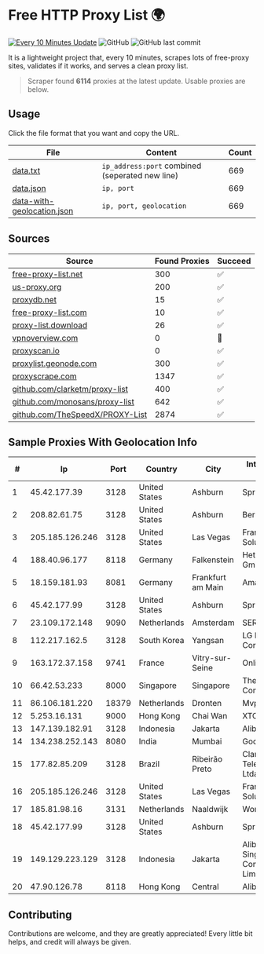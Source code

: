 
# Free HTTP Proxy List 🌍

[![Every 10 Minutes Update](https://github.com/mertguvencli/http-proxy-list/actions/workflows/main.yml/badge.svg?branch=main)](https://github.com/mertguvencli/http-proxy-list/actions/workflows/main.yml)
![GitHub](https://img.shields.io/github/license/mertguvencli/http-proxy-list)
![GitHub last commit](https://img.shields.io/github/last-commit/mertguvencli/http-proxy-list)

It is a lightweight project that, every 10 minutes, scrapes lots of free-proxy sites, validates if it works, and serves a clean proxy list.


> Scraper found **6114** proxies at the latest update. Usable proxies are below.

## Usage

Click the file format that you want and copy the URL.


|File|Content|Count|
|----|-------|-----|
|[data.txt](https://raw.githubusercontent.com/mertguvencli/http-proxy-list/main/proxy-list/data.txt)|`ip_address:port` combined (seperated new line)|669|
|[data.json](https://raw.githubusercontent.com/mertguvencli/http-proxy-list/main/proxy-list/data.json)|`ip, port`|669|
|[data-with-geolocation.json](https://raw.githubusercontent.com/mertguvencli/http-proxy-list/main/proxy-list/data-with-geolocation.json)|`ip, port, geolocation`|669|

## Sources

|Source|Found Proxies|Succeed|
|------|-------------|-------|
|[free-proxy-list.net](https://free-proxy-list.net)|300|✅|
|[us-proxy.org](https://www.us-proxy.org)|200|✅|
|[proxydb.net](http://proxydb.net)|15|✅|
|[free-proxy-list.com](https://free-proxy-list.com/?page=&port=&type%5B%5D=http&type%5B%5D=https&up_time=0&search=Search)|10|✅|
|[proxy-list.download](https://www.proxy-list.download/HTTP)|26|✅|
|[vpnoverview.com](https://vpnoverview.com/privacy/anonymous-browsing/free-proxy-servers)|0|🚫|
|[proxyscan.io](https://www.proxyscan.io)|0|✅|
|[proxylist.geonode.com](https://proxylist.geonode.com/api/proxy-list?limit=300&page=1&sort_by=lastChecked&sort_type=desc&protocols=http,https)|300|✅|
|[proxyscrape.com](https://api.proxyscrape.com/v2/?request=displayproxies&protocol=http&timeout=10000&country=all&ssl=all&anonymity=all)|1347|✅|
|[github.com/clarketm/proxy-list](https://raw.githubusercontent.com/clarketm/proxy-list/master/proxy-list-raw.txt)|400|✅|
|[github.com/monosans/proxy-list](https://raw.githubusercontent.com/monosans/proxy-list/main/proxies/http.txt)|642|✅|
|[github.com/TheSpeedX/PROXY-List](https://raw.githubusercontent.com/TheSpeedX/PROXY-List/master/http.txt)|2874|✅|


## Sample Proxies With Geolocation Info

|#|Ip|Port|Country|City|Internet Service Provider|
|-|--|----|-------|----|-------------------------|
|1|45.42.177.39|3128|United States|Ashburn|Sprint|
|2|208.82.61.75|3128|United States|Ashburn|Bernardi Sounds|
|3|205.185.126.246|3128|United States|Las Vegas|FranTech Solutions|
|4|188.40.96.177|8118|Germany|Falkenstein|Hetzner Online GmbH|
|5|18.159.181.93|8081|Germany|Frankfurt am Main|Amazon.com, Inc.|
|6|45.42.177.99|3128|United States|Ashburn|Sprint|
|7|23.109.172.148|9090|Netherlands|Amsterdam|SERVERS-COM|
|8|112.217.162.5|3128|South Korea|Yangsan|LG DACOM Corporation|
|9|163.172.37.158|9741|France|Vitry-sur-Seine|Online S.A.S.|
|10|66.42.53.233|8000|Singapore|Singapore|The Constant Company|
|11|86.106.181.220|18379|Netherlands|Dronten|Mvps LTD|
|12|5.253.16.131|9000|Hong Kong|Chai Wan|XTOM|
|13|147.139.182.91|3128|Indonesia|Jakarta|Alibaba.com LLC|
|14|134.238.252.143|8080|India|Mumbai|Google LLC|
|15|177.82.85.209|3128|Brazil|Ribeirão Preto|Claro NXT Telecomunicacoes Ltda|
|16|205.185.126.246|3128|United States|Las Vegas|FranTech Solutions|
|17|185.81.98.16|3131|Netherlands|Naaldwijk|WorldStream B.V.|
|18|45.42.177.99|3128|United States|Ashburn|Sprint|
|19|149.129.223.129|3128|Indonesia|Jakarta|Alibaba.com Singapore E-Commerce Private Limited|
|20|47.90.126.78|8118|Hong Kong|Central|Alibaba.com LLC|



## Contributing

Contributions are welcome, and they are greatly appreciated! Every
little bit helps, and credit will always be given.

